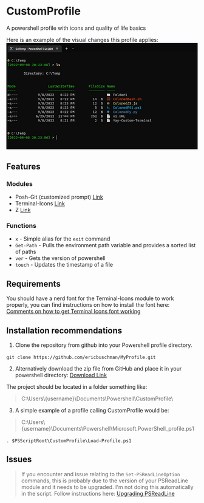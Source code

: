# CustomProfile
A powershell profile with icons and quality of life basics

Here is an example of the visual changes this profile applies:
![](./_readme_resources/TerminalProfile.jpg)

## Features

### Modules
- Posh-Git (customized prompt) [Link](https://github.com/dahlbyk/posh-git)
- Terminal-Icons [Link](https://github.com/devblackops/Terminal-Icons)
- Z [Link](https://github.com/badmotorfinger/z)

### Functions
- `x` - Simple alias for the `exit` command
- `Get-Path` - Pulls the environment path variable and provides a sorted list of paths
- `ver` - Gets the version of powershell
- `touch` - Updates the timestamp of a file

## Requirements
You should have a nerd font for the Terminal-Icons module to work properly, you can find instructions on how to install the font here: [Comments on how to get Terminal Icons font working](https://gist.github.com/markwragg/6301bfcd56ce86c3de2bd7e2f09a8839?permalink_comment_id=3528810#gistcomment-3528810)

## Installation recommendations
1. Clone the repository from github into your Powershell profile directory.

`git clone https://github.com/ericbuschman/MyProfile.git`

2. Alternatively download the zip file from GitHub and place it in your powershell directory: [Download Link](https://github.com/ericbuschman/MyProfile/archive/refs/heads/main.zip)

The project should be located in a folder something like:
> C:\Users\\{username}\Documents\Powershell\CustomProfile\

3. A simple example of a profile calling CustomProfile would be:
> C:\Users\\{username}\Documents\Powershell\Microsoft.PowerShell_profile.ps1

`. $PSScriptRoot\CustomProfile\Load-Profile.ps1`

## Issues
> If you encounter and issue relating to the `Set-PSReadLineOption` commands, this is probably due to the version of your PSReadLine module and it needs to be upgraded.  I'm not doing this automatically in the script.  Follow instructions here: [Upgrading PSReadLine](https://github.com/PowerShell/PSReadLine#upgrading)

